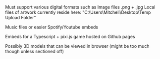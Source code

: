 Must support various digital formats such as 
Image files .png + .jpg
Local files of artwork currently reside here:
"C:\Users\Mitchell\Desktop\Temp Upload Folder"


Music files or easier Spotify/Youtube embeds 

Embeds for a Typescript + pixi.js game hosted on Github pages

Possibly 3D models that can be viewed in browser (might be too much though unless sectioned off)